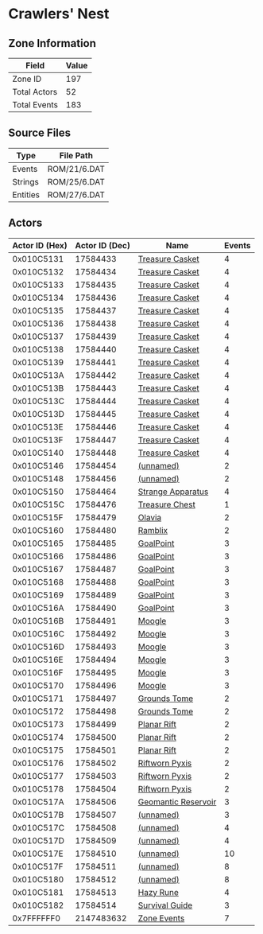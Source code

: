 # Crawlers' Nest

## Zone Information

| Field        |   Value |
|--------------|---------|
| Zone ID      |     197 |
| Total Actors |      52 |
| Total Events |     183 |

## Source Files

| Type     | File Path    |
|----------|--------------|
| Events   | ROM/21/6.DAT |
| Strings  | ROM/25/6.DAT |
| Entities | ROM/27/6.DAT |

## Actors

| Actor ID (Hex)   |   Actor ID (Dec) | Name                                                             |   Events |
|------------------|------------------|------------------------------------------------------------------|----------|
| 0x010C5131       |         17584433 | [Treasure Casket](./17584433%20-%20Treasure%20Casket.md)         |        4 |
| 0x010C5132       |         17584434 | [Treasure Casket](./17584434%20-%20Treasure%20Casket.md)         |        4 |
| 0x010C5133       |         17584435 | [Treasure Casket](./17584435%20-%20Treasure%20Casket.md)         |        4 |
| 0x010C5134       |         17584436 | [Treasure Casket](./17584436%20-%20Treasure%20Casket.md)         |        4 |
| 0x010C5135       |         17584437 | [Treasure Casket](./17584437%20-%20Treasure%20Casket.md)         |        4 |
| 0x010C5136       |         17584438 | [Treasure Casket](./17584438%20-%20Treasure%20Casket.md)         |        4 |
| 0x010C5137       |         17584439 | [Treasure Casket](./17584439%20-%20Treasure%20Casket.md)         |        4 |
| 0x010C5138       |         17584440 | [Treasure Casket](./17584440%20-%20Treasure%20Casket.md)         |        4 |
| 0x010C5139       |         17584441 | [Treasure Casket](./17584441%20-%20Treasure%20Casket.md)         |        4 |
| 0x010C513A       |         17584442 | [Treasure Casket](./17584442%20-%20Treasure%20Casket.md)         |        4 |
| 0x010C513B       |         17584443 | [Treasure Casket](./17584443%20-%20Treasure%20Casket.md)         |        4 |
| 0x010C513C       |         17584444 | [Treasure Casket](./17584444%20-%20Treasure%20Casket.md)         |        4 |
| 0x010C513D       |         17584445 | [Treasure Casket](./17584445%20-%20Treasure%20Casket.md)         |        4 |
| 0x010C513E       |         17584446 | [Treasure Casket](./17584446%20-%20Treasure%20Casket.md)         |        4 |
| 0x010C513F       |         17584447 | [Treasure Casket](./17584447%20-%20Treasure%20Casket.md)         |        4 |
| 0x010C5140       |         17584448 | [Treasure Casket](./17584448%20-%20Treasure%20Casket.md)         |        4 |
| 0x010C5146       |         17584454 | [(unnamed)](./17584454.md)                                       |        2 |
| 0x010C5148       |         17584456 | [(unnamed)](./17584456.md)                                       |        2 |
| 0x010C5150       |         17584464 | [Strange Apparatus](./17584464%20-%20Strange%20Apparatus.md)     |        4 |
| 0x010C515C       |         17584476 | [Treasure Chest](./17584476%20-%20Treasure%20Chest.md)           |        1 |
| 0x010C515F       |         17584479 | [Olavia](./17584479%20-%20Olavia.md)                             |        2 |
| 0x010C5160       |         17584480 | [Ramblix](./17584480%20-%20Ramblix.md)                           |        2 |
| 0x010C5165       |         17584485 | [GoalPoint](./17584485%20-%20GoalPoint.md)                       |        3 |
| 0x010C5166       |         17584486 | [GoalPoint](./17584486%20-%20GoalPoint.md)                       |        3 |
| 0x010C5167       |         17584487 | [GoalPoint](./17584487%20-%20GoalPoint.md)                       |        3 |
| 0x010C5168       |         17584488 | [GoalPoint](./17584488%20-%20GoalPoint.md)                       |        3 |
| 0x010C5169       |         17584489 | [GoalPoint](./17584489%20-%20GoalPoint.md)                       |        3 |
| 0x010C516A       |         17584490 | [GoalPoint](./17584490%20-%20GoalPoint.md)                       |        3 |
| 0x010C516B       |         17584491 | [Moogle](./17584491%20-%20Moogle.md)                             |        3 |
| 0x010C516C       |         17584492 | [Moogle](./17584492%20-%20Moogle.md)                             |        3 |
| 0x010C516D       |         17584493 | [Moogle](./17584493%20-%20Moogle.md)                             |        3 |
| 0x010C516E       |         17584494 | [Moogle](./17584494%20-%20Moogle.md)                             |        3 |
| 0x010C516F       |         17584495 | [Moogle](./17584495%20-%20Moogle.md)                             |        3 |
| 0x010C5170       |         17584496 | [Moogle](./17584496%20-%20Moogle.md)                             |        3 |
| 0x010C5171       |         17584497 | [Grounds Tome](./17584497%20-%20Grounds%20Tome.md)               |        2 |
| 0x010C5172       |         17584498 | [Grounds Tome](./17584498%20-%20Grounds%20Tome.md)               |        2 |
| 0x010C5173       |         17584499 | [Planar Rift](./17584499%20-%20Planar%20Rift.md)                 |        2 |
| 0x010C5174       |         17584500 | [Planar Rift](./17584500%20-%20Planar%20Rift.md)                 |        2 |
| 0x010C5175       |         17584501 | [Planar Rift](./17584501%20-%20Planar%20Rift.md)                 |        2 |
| 0x010C5176       |         17584502 | [Riftworn Pyxis](./17584502%20-%20Riftworn%20Pyxis.md)           |        2 |
| 0x010C5177       |         17584503 | [Riftworn Pyxis](./17584503%20-%20Riftworn%20Pyxis.md)           |        2 |
| 0x010C5178       |         17584504 | [Riftworn Pyxis](./17584504%20-%20Riftworn%20Pyxis.md)           |        2 |
| 0x010C517A       |         17584506 | [Geomantic Reservoir](./17584506%20-%20Geomantic%20Reservoir.md) |        3 |
| 0x010C517B       |         17584507 | [(unnamed)](./17584507.md)                                       |        3 |
| 0x010C517C       |         17584508 | [(unnamed)](./17584508.md)                                       |        4 |
| 0x010C517D       |         17584509 | [(unnamed)](./17584509.md)                                       |        4 |
| 0x010C517E       |         17584510 | [(unnamed)](./17584510.md)                                       |       10 |
| 0x010C517F       |         17584511 | [(unnamed)](./17584511.md)                                       |        8 |
| 0x010C5180       |         17584512 | [(unnamed)](./17584512.md)                                       |        8 |
| 0x010C5181       |         17584513 | [Hazy Rune](./17584513%20-%20Hazy%20Rune.md)                     |        4 |
| 0x010C5182       |         17584514 | [Survival Guide](./17584514%20-%20Survival%20Guide.md)           |        3 |
| 0x7FFFFFF0       |       2147483632 | [Zone Events](./Zone%20Events.md)                                |        7 |